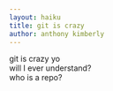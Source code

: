 ```yaml
---
layout: haiku
title: git is crazy
author: anthony kimberly
---
```


git is crazy yo<br>
will I ever understand?<br>
who is a repo?<br>

